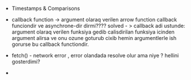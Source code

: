 *  Timestamps & Comparisons
   
* callback function ->     argument olaraq verilen arrow function callback funciondir ve asynchrone-dir
dirmi???? solved - > callback adi ustunde: argument olaraq verilen funksiya
  gedib calisdirilan funksiya icinden argument alirsa ve onu ozune goturub cixib
  hemin argumentlerle ish gorurse bu callback functiondir.
  
* fetch() - network error , error olandada resolve olur ama niye ? hellini gosterdimi?
  

* 

